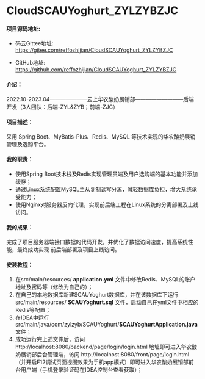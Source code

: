 # CloudSCAUYoghurt_ZYLZYBZJC


#### 项目源码地址: 

- 码云Gittee地址: https://gitee.com/reffozhijian/CloudSCAUYoghurt_ZYLZYBZJC

- GitHub地址: https://github.com/reffozhijian/CloudSCAUYoghurt_ZYLZYBZJC


#### 介绍：
2022.10-2023.04———————云上华农酸奶展销部—————————后端开发（3人团队：后端-ZYL&ZYB；前端-ZJC）
#### 项目描述：
采用 Spring Boot、MyBatis-Plus、Redis、MySQL 等技术实现的华农酸奶展销管理及选购平台。
#### 我的职责：
- 使用Spring Boot技术栈及Redis实现管理员端及用户选购端的基本功能并添加缓存；
- 通过Linux系统配置MySQL主从复制读写分离，减轻数据库负担，增大系统承受能力； 
- 使用Nginx对服务器反向代理，实现前后端工程在Linux系统的分离部署及上线访问。
#### 我的成果：
完成了项目服务器端接口数据的代码开发，并优化了数据访问速度，提高系统性能，最终成功实现
前后端部署及项目上线访问。

#### 安装教程：

1.  在src/main/resources/ **application.yml** 文件中修改Redis、MySQL的账户地址及密码等（修改为自己的）；
2.  在自己的本地数据库新建SCAUYoghurt数据库，并在该数据库下运行src/main/resources/ **SCAUYoghurt.sql** 文件，启动自己在yml文件中相应的Redis等配置；
3.  在IDEA中运行src/main/java/com/zylzyb/SCAUYoghurt/**SCAUYoghurtApplication.java**文件；
4.  成功运行完上述文件后，访问  http://localhost:8080/backend/page/login/login.html  地址即可进入华农酸奶展销部后台管理端，访问
    http://localhost:8080/front/page/login.html  （并开启F12调试页面视图效果为手机app模式）即可进入华农酸奶展销部前台用户端（手机登录验证码在IDEA控制台查看获取）；
